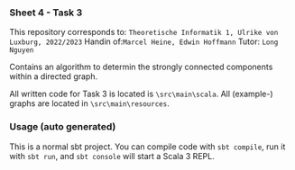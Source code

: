 ### Sheet 4 - Task 3

This repository corresponds to: `Theoretische Informatik 1, Ulrike von Luxburg, 2022/2023`
Handin of:`Marcel Heine, Edwin Hoffmann`
Tutor: `Long Nguyen` 

Contains an algorithm to determin the strongly connected components within a directed graph. 

All written code for Task 3 is located is `\src\main\scala`.
All (example-) graphs are located in `\src\main\resources`.

### Usage (auto generated)

This is a normal sbt project. You can compile code with `sbt compile`, run it with `sbt run`, and `sbt console` will start a Scala 3 REPL.
